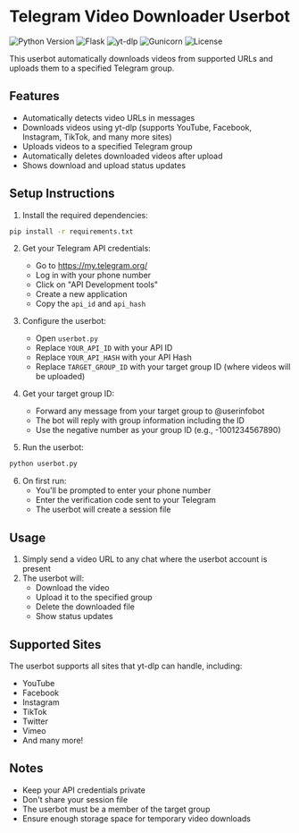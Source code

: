 # Telegram Video Downloader Userbot

![Python Version](https://img.shields.io/badge/python-3.9+-blue.svg)
![Flask](https://img.shields.io/badge/Flask-000000?style=for-the-badge&logo=flask&logoColor=white)
![yt-dlp](https://img.shields.io/badge/yt--dlp-enabled-brightgreen)
![Gunicorn](https://img.shields.io/badge/Gunicorn-499848?style=for-the-badge&logo=gunicorn&logoColor=white)
![License](https://img.shields.io/badge/license-Unlicensed-blue.svg)

This userbot automatically downloads videos from supported URLs and uploads them to a specified Telegram group.

## Features
- Automatically detects video URLs in messages
- Downloads videos using yt-dlp (supports YouTube, Facebook, Instagram, TikTok, and many more sites)
- Uploads videos to a specified Telegram group
- Automatically deletes downloaded videos after upload
- Shows download and upload status updates

## Setup Instructions

1. Install the required dependencies:
```bash
pip install -r requirements.txt
```

2. Get your Telegram API credentials:
   - Go to https://my.telegram.org/
   - Log in with your phone number
   - Click on "API Development tools"
   - Create a new application
   - Copy the `api_id` and `api_hash`

3. Configure the userbot:
   - Open `userbot.py`
   - Replace `YOUR_API_ID` with your API ID
   - Replace `YOUR_API_HASH` with your API Hash
   - Replace `TARGET_GROUP_ID` with your target group ID (where videos will be uploaded)

4. Get your target group ID:
   - Forward any message from your target group to @userinfobot
   - The bot will reply with group information including the ID
   - Use the negative number as your group ID (e.g., -1001234567890)

5. Run the userbot:
```bash
python userbot.py
```

6. On first run:
   - You'll be prompted to enter your phone number
   - Enter the verification code sent to your Telegram
   - The userbot will create a session file

## Usage

1. Simply send a video URL to any chat where the userbot account is present
2. The userbot will:
   - Download the video
   - Upload it to the specified group
   - Delete the downloaded file
   - Show status updates

## Supported Sites

The userbot supports all sites that yt-dlp can handle, including:
- YouTube
- Facebook
- Instagram
- TikTok
- Twitter
- Vimeo
- And many more!

## Notes

- Keep your API credentials private
- Don't share your session file
- The userbot must be a member of the target group
- Ensure enough storage space for temporary video downloads
